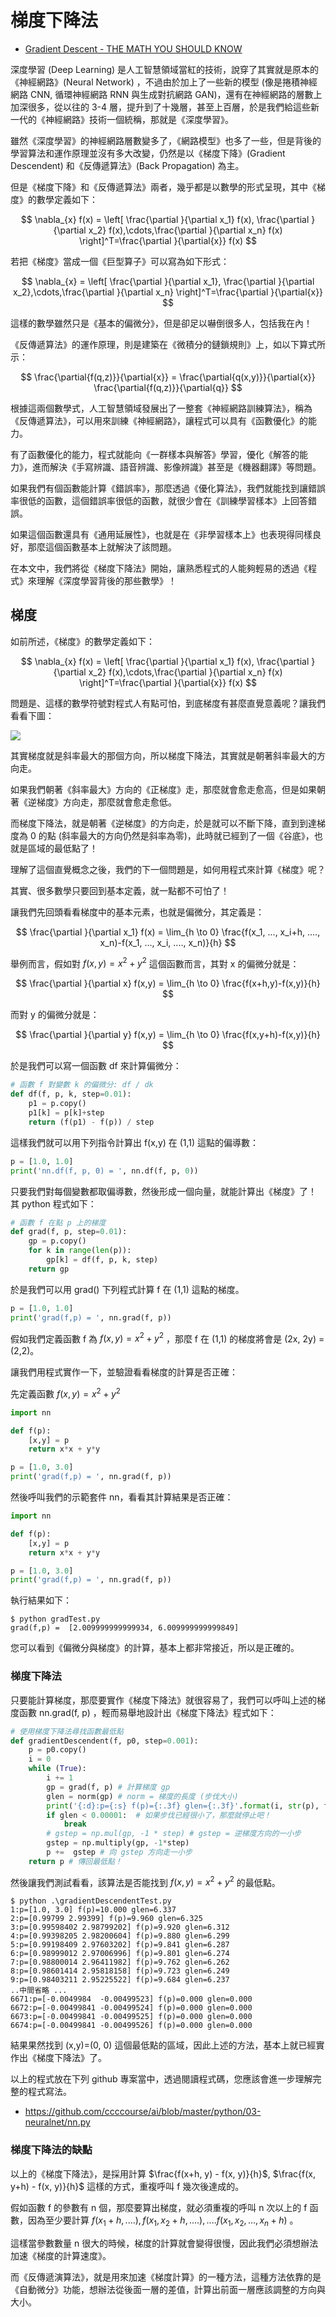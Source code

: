 # 梯度下降法

* [Gradient Descent - THE MATH YOU SHOULD KNOW](https://www.youtube.com/watch?v=-p1ldISb90Q)

深度學習 (Deep Learning) 是人工智慧領域當紅的技術，說穿了其實就是原本的《神經網路》(Neural Network) ，不過由於加上了一些新的模型 (像是捲積神經網路 CNN, 循環神經網路 RNN 與生成對抗網路 GAN)，還有在神經網路的層數上加深很多，從以往的 3-4 層，提升到了十幾層，甚至上百層，於是我們給這些新一代的《神經網路》技術一個統稱，那就是《深度學習》。

雖然《深度學習》的神經網路層數變多了，《網路模型》也多了一些，但是背後的學習算法和運作原理並沒有多大改變，仍然是以《梯度下降》(Gradient Descendent) 和《反傳遞算法》(Back Propagation) 為主。

但是《梯度下降》和《反傳遞算法》兩者，幾乎都是以數學的形式呈現，其中《梯度》的數學定義如下：

$$
\nabla_{x} f(x) = \left[ \frac{\partial }{\partial x_1} f(x), \frac{\partial }{\partial x_2} f(x),\cdots,\frac{\partial }{\partial x_n} f(x) \right]^T=\frac{\partial }{\partial{x}} f(x)
$$

若把《梯度》當成一個《巨型算子》可以寫為如下形式：

$$
\nabla_{x} = \left[ \frac{\partial }{\partial x_1}, \frac{\partial }{\partial x_2},\cdots,\frac{\partial }{\partial x_n} \right]^T=\frac{\partial }{\partial{x}}
$$

這樣的數學雖然只是《基本的偏微分》，但是卻足以嚇倒很多人，包括我在內！

《反傳遞算法》的運作原理，則是建築在《微積分的鏈鎖規則》上，如以下算式所示：

$$
\frac{\partial{f(q,z)}}{\partial{x}} = \frac{\partial{q(x,y)}}{\partial{x}} \frac{\partial{f(q,z)}}{\partial{q}}
$$

根據這兩個數學式，人工智慧領域發展出了一整套《神經網路訓練算法》，稱為《反傳遞算法》，可以用來訓練《神經網路》，讓程式可以具有《函數優化》的能力。

有了函數優化的能力，程式就能向《一群樣本與解答》學習，優化《解答的能力》，進而解決《手寫辨識、語音辨識、影像辨識》甚至是《機器翻譯》等問題。

如果我們有個函數能計算《錯誤率》，那麼透過《優化算法》，我們就能找到讓錯誤率很低的函數，這個錯誤率很低的函數，就很少會在《訓練學習樣本》上回答錯誤。

如果這個函數還具有《通用延展性》，也就是在《非學習樣本上》也表現得同樣良好，那麼這個函數基本上就解決了該問題。

在本文中，我們將從《梯度下降法》開始，讓熟悉程式的人能夠輕易的透過《程式》來理解《深度學習背後的那些數學》！

## 梯度

如前所述，《梯度》的數學定義如下：

$$
\nabla_{x} f(x) = \left[ \frac{\partial }{\partial x_1} f(x), \frac{\partial }{\partial x_2} f(x),\cdots,\frac{\partial }{\partial x_n} f(x) \right]^T=\frac{\partial }{\partial{x}} f(x)
$$

問題是、這樣的數學符號對程式人有點可怕，到底梯度有甚麼直覺意義呢？讓我們看看下圖：

![](./img/gradient.png)


其實梯度就是斜率最大的那個方向，所以梯度下降法，其實就是朝著斜率最大的方向走。

如果我們朝著《斜率最大》方向的《正梯度》走，那麼就會愈走愈高，但是如果朝著《逆梯度》方向走，那麼就會愈走愈低。

而梯度下降法，就是朝著《逆梯度》的方向走，於是就可以不斷下降，直到到達梯度為 0 的點 (斜率最大的方向仍然是斜率為零)，此時就已經到了一個《谷底》，也就是區域的最低點了！

理解了這個直覺概念之後，我們的下一個問題是，如何用程式來計算《梯度》呢？

其實、很多數學只要回到基本定義，就一點都不可怕了！

讓我們先回頭看看梯度中的基本元素，也就是偏微分，其定義是：

$$
\frac{\partial }{\partial x_1} f(x) = \lim_{h \to 0} \frac{f(x_1, ..., x_i+h, ...., x_n)-f(x_1, ..., x_i, ...., x_n)}{h}
$$

舉例而言，假如對 $`f(x,y) = x^2+y^2`$  這個函數而言，其對 x 的偏微分就是：

$$
\frac{\partial }{\partial x} f(x,y) = \lim_{h \to 0} \frac{f(x+h,y)-f(x,y)}{h}
$$

而對 y 的偏微分就是：

$$
\frac{\partial }{\partial y} f(x,y) = \lim_{h \to 0} \frac{f(x,y+h)-f(x,y)}{h}
$$

於是我們可以寫一個函數 df 來計算偏微分：

```py
# 函數 f 對變數 k 的偏微分: df / dk
def df(f, p, k, step=0.01):
    p1 = p.copy()
    p1[k] = p[k]+step
    return (f(p1) - f(p)) / step
```

這樣我們就可以用下列指令計算出 f(x,y) 在 (1,1) 這點的偏導數：

```py
p = [1.0, 1.0]
print('nn.df(f, p, 0) = ', nn.df(f, p, 0))
```

只要我們對每個變數都取偏導數，然後形成一個向量，就能計算出《梯度》了！ 其 python 程式如下：

```py
# 函數 f 在點 p 上的梯度
def grad(f, p, step=0.01):
    gp = p.copy()
    for k in range(len(p)):
        gp[k] = df(f, p, k, step)
    return gp
```

於是我們可以用 grad() 下列程式計算 f 在 (1,1) 這點的梯度。

```py
p = [1.0, 1.0]
print('grad(f,p) = ', nn.grad(f, p))
```

假如我們定義函數 f 為 $`f(x,y) = x^2+y^2`$ ，那麼 f 在 (1,1) 的梯度將會是 (2x, 2y) = (2,2)。

讓我們用程式實作一下，並驗證看看梯度的計算是否正確：

先定義函數 $`f(x,y) = x^2+y^2`$

```py
import nn

def f(p):
    [x,y] = p
    return x*x + y*y

p = [1.0, 3.0]
print('grad(f,p) = ', nn.grad(f, p))

```

然後呼叫我們的示範套件 nn，看看其計算結果是否正確：

```py
import nn

def f(p):
    [x,y] = p
    return x*x + y*y

p = [1.0, 3.0]
print('grad(f,p) = ', nn.grad(f, p))
```

執行結果如下：

```
$ python gradTest.py
grad(f,p) =  [2.009999999999934, 6.009999999999849]
```

您可以看到《偏微分與梯度》的計算，基本上都非常接近，所以是正確的。

### 梯度下降法

只要能計算梯度，那麼要實作《梯度下降法》就很容易了，我們可以呼叫上述的梯度函數 nn.grad(f, p) ，輕而易舉地設計出《梯度下降法》程式如下：

```py
# 使用梯度下降法尋找函數最低點
def gradientDescendent(f, p0, step=0.001):
    p = p0.copy()
    i = 0
    while (True):
        i += 1
        gp = grad(f, p) # 計算梯度 gp
        glen = norm(gp) # norm = 梯度的長度 (步伐大小)
        print('{:d}:p={:s} f(p)={:.3f} glen={:.3f}'.format(i, str(p), f(p), glen))
        if glen < 0.00001:  # 如果步伐已經很小了，那麼就停止吧！
            break
        # gstep = np.mul(gp, -1 * step) # gstep = 逆梯度方向的一小步
        gstep = np.multiply(gp, -1*step)
        p +=  gstep # 向 gstep 方向走一小步
    return p # 傳回最低點！
```

然後讓我們測試看看，該算法是否能找到 $`f(x,y) = x^2+y^2`$ 的最低點。

```
$ python .\gradientDescendentTest.py
1:p=[1.0, 3.0] f(p)=10.000 glen=6.337
2:p=[0.99799 2.99399] f(p)=9.960 glen=6.325
3:p=[0.99598402 2.98799202] f(p)=9.920 glen=6.312
4:p=[0.99398205 2.98200604] f(p)=9.880 glen=6.299
5:p=[0.99198409 2.97603202] f(p)=9.841 glen=6.287
6:p=[0.98999012 2.97006996] f(p)=9.801 glen=6.274
7:p=[0.98800014 2.96411982] f(p)=9.762 glen=6.262
8:p=[0.98601414 2.95818158] f(p)=9.723 glen=6.249
9:p=[0.98403211 2.95225522] f(p)=9.684 glen=6.237
..中間省略 ...
6671:p=[-0.0049984  -0.00499523] f(p)=0.000 glen=0.000
6672:p=[-0.00499841 -0.00499524] f(p)=0.000 glen=0.000
6673:p=[-0.00499841 -0.00499525] f(p)=0.000 glen=0.000
6674:p=[-0.00499841 -0.00499526] f(p)=0.000 glen=0.000
```

結果果然找到 (x,y)=(0, 0) 這個最低點的區域，因此上述的方法，基本上就已經實作出《梯度下降法》了。

以上的程式放在下列 github 專案當中，透過閱讀程式碼，您應該會進一步理解完整的程式寫法。

* https://github.com/ccccourse/ai/blob/master/python/03-neuralnet/nn.py

### 梯度下降法的缺點

以上的《梯度下降法》，是採用計算 $`\frac{f(x+h, y) - f(x, y)}{h}`$, $`\frac{f(x, y+h) - f(x, y)}{h}`$ 這樣的方式，重複呼叫 f 幾次後達成的。

假如函數 f 的參數有 n 個，那麼要算出梯度，就必須重複的呼叫 n 次以上的 f 函數，因為至少要計算 $`f(x_1+h, ....), f(x_1, x_2+h, ....), .... f(x_1, x_2, ..., x_n+h)`$ 。

這樣當參數數量 n 很大的時候，梯度的計算就會變得很慢，因此我們必須想辦法加速《梯度的計算速度》。

而《反傳遞演算法》，就是用來加速《梯度計算》的一種方法，這種方法依靠的是《自動微分》功能，想辦法從後面一層的差值，計算出前面一層應該調整的方向與大小。
